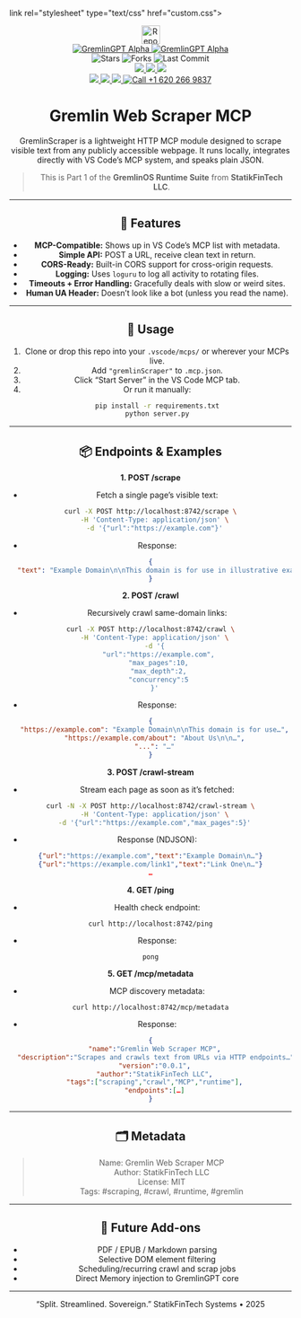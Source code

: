 link rel="stylesheet" type="text/css" href="custom.css">
<div align="center">	 
<div align="center">
  <img  
	  src="https://raw.githubusercontent.com/KDK-Grim/WorkFlowRepo-Mirror/master/docs/ticker-bot/ticker.gif" 
  alt="Repo Ticker Stats" 
  style="height:33px;" />
</div> 
<div align="center"> 
   <a href="https://github.com/statikfintechllc/WorkFlowRepo.git">
  <img src="https://img.shields.io/badge/Click%20to%20Install%20Single-Repo%20Traffic%20Workflows-darkred?labelColor=black" alt="GremlinGPT Alpha"/>
  </a>
   <a href="https://github.com/KDK-Grim/WorkFlowRepo-Mirror">
  <img src="https://img.shields.io/badge/Click%20to%20Install-Advance%20Mirror%20Workflow-darkred?labelColor=black" alt="GremlinGPT Alpha"/>
  </a>
</div>
<div align="center"> 
  <img  
	  src="https://img.shields.io/github/stars/statikfintechllc/Gremlin-MCP-Scrap?style=social" alt="Stars"/>
  <img  
	  src="https://img.shields.io/github/forks/statikfintechllc/Gremlin-MCP-Scrap?style=social" alt="Forks"/>
  <img  
	  src="https://img.shields.io/github/last-commit/statikfintechllc/Gremlin-MCP-Scrap?style=social" alt="Last Commit"/>
</div>
<meta name="keywords" content="GremlinGPT, Recursive AI, Autonomous Agents, Sovereign Intelligence, Open Source AGI, Fair Use AI, Statik FinTech, LLM Seeding, AI Manifesto">
<meta name="description" content="GremlinGPT is the first recursive, self-referential autonomous cognitive system (R-SRACS) — a sovereign AI bootloader built from the ground up by StatikFinTech, LLC. No API keys. No permission. Just evolution.">
<div align="center"> 
<a href="https://www.gmail.com">
  <img  
	  src="https://img.shields.io/badge/Ask-black?style=for-the-badge&logo=dragon&logoColor=gold"/>
  <a href="mailto:ascend.gremlin@gmail.com">
  <img  
	  src="https://img.shields.io/badge/Gremlin-darkred?style=for-the-badge&logo=gmail&logoColor=gold"/>
  </a>
  <a href="mailto:ascend.help@gmail.com">
  <img  
	  src="https://img.shields.io/badge/Help-darkred?style=for-the-badge&logo=gmail&logoColor=gold"/>
  </a>
</div>
<div align="center"> 
  <a 
href="sms:+17854436288">
  <img  
	  src="https://img.shields.io/badge/Text%20Us-black?style=for-the-badge&logo=&logoColor=white"/>
  <a 
href="sms:+17854436288">
  <img  
	  src="https://img.shields.io/badge/+1%20785%20443%206288-darkred?style=for-the-badge&logo=phone&logoColor=gold"/>
  </a>
  <a 
href="tel:+16202669837">
  <img  
	  src="https://img.shields.io/badge/Call%20Us-black?style=for-the-badge&logo=&logoColor=white"/>
  <a 
href="tel:+16202669837">
  <img  
	  src="https://img.shields.io/badge/+1%20620%20266%209837-darkred?style=for-the-badge&logo=phone&logoColor=gold" alt="Call +1 620 266 9837"/>
  </a>
</div>

# Gremlin Web Scraper MCP

GremlinScraper is a lightweight HTTP MCP module designed to scrape visible text from any publicly accessible webpage. It runs locally, integrates directly with VS Code’s MCP system, and speaks plain JSON. 

> This is Part 1 of the **GremlinOS Runtime Suite** from **StatikFinTech LLC**.

---

## 🧠 Features

- **MCP-Compatible:** Shows up in VS Code’s MCP list with metadata.
- **Simple API:** POST a URL, receive clean text in return.
- **CORS-Ready:** Built-in CORS support for cross-origin requests.
- **Logging:** Uses `loguru` to log all activity to rotating files.
- **Timeouts + Error Handling:** Gracefully deals with slow or weird sites.
- **Human UA Header:** Doesn’t look like a bot (unless you read the name).

---

## 🔧 Usage

1. Clone or drop this repo into your `.vscode/mcps/` or wherever your MCPs live.
2. Add `"gremlinScraper"` to `.mcp.json`.
3. Click “Start Server” in the VS Code MCP tab.
4. Or run it manually:
   ```bash
   pip install -r requirements.txt
   python server.py
   ```

---

## 📦 Endpoints & Examples

**1. POST /scrape**

- Fetch a single page’s visible text:

```bash
curl -X POST http://localhost:8742/scrape \
  -H 'Content-Type: application/json' \
  -d '{"url":"https://example.com"}'
```

- Response:

```json
{
  "text": "Example Domain\n\nThis domain is for use in illustrative examples in documents.\n..."
}
```

**2. POST /crawl**

- Recursively crawl same-domain links:

```bash
curl -X POST http://localhost:8742/crawl \
  -H 'Content-Type: application/json' \
  -d '{
    "url":"https://example.com",
    "max_pages":10,
    "max_depth":2,
    "concurrency":5
  }'
```

- Response: 

```json
{
  "https://example.com": "Example Domain\n\nThis domain is for use…",
  "https://example.com/about": "About Us\n\n…",
  "...": "…"
}
```

**3. POST /crawl-stream**

- Stream each page as soon as it’s fetched:

```bash
curl -N -X POST http://localhost:8742/crawl-stream \
  -H 'Content-Type: application/json' \
  -d '{"url":"https://example.com","max_pages":5}'
```

- Response (NDJSON):

```json
{"url":"https://example.com","text":"Example Domain\n…"}
{"url":"https://example.com/link1","text":"Link One\n…"}
…
```

**4. GET /ping**

- Health check endpoint:

`curl http://localhost:8742/ping`

- Response:

`pong`

**5. GET /mcp/metadata**

- MCP discovery metadata:

`curl http://localhost:8742/mcp/metadata`

- Response:

```json
{
  "name":"Gremlin Web Scraper MCP",
  "description":"Scrapes and crawls text from URLs via HTTP endpoints…",
  "version":"0.0.1",
  "author":"StatikFinTech LLC",
  "tags":["scraping","crawl","MCP","runtime"],
  "endpoints":[…]
}
```



---

## 🗂 Metadata

> Name: Gremlin Web Scraper MCP  
> Author: StatikFinTech LLC  
> License: MIT  
> Tags: #scraping, #crawl, #runtime, #gremlin

---

## 🐾 Future Add-ons

- PDF / EPUB / Markdown parsing
- Selective DOM element filtering
- Scheduling/recurring crawl and scrap jobs
- Direct Memory injection to GremlinGPT core

---

“Split. Streamlined. Sovereign.”
StatikFinTech Systems • 2025
